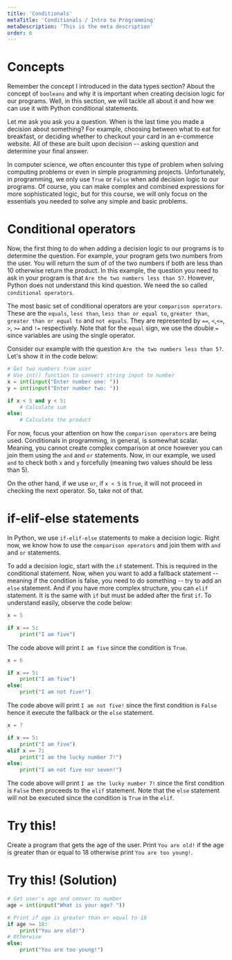 ```yaml
---
title: 'Conditionals'
metaTitle: 'Conditionals / Intro to Programming'
metaDescription: 'This is the meta description'
order: 6
---
```


# Concepts

Remember the concept I introduced in the data types section? About the concept of `booleans` and why it is important when creating decision logic for our programs. Well, in this section, we will tackle all about it and how we can use it with Python conditional statements.

Let me ask you ask you a question. When is the last time you made a decision about something? For example, choosing between what to eat for breakfast, or deciding whether to checkout your card in an e-commerce website. All of these are built upon decision -- asking question and determine your final answer.

In computer science, we often encounter this type of problem when solving computing problems or even in simple programming projects. Unfortunately, in programming, we only use `True` or `False` when add decision logic to our programs. Of course, you can make complex and combined expressions for more sophisticated logic, but for this course, we will only focus on the essentials you needed to solve any simple and basic problems.

# Conditional operators

Now, the first thing to do when adding a decision logic to our programs is to determine the question. For example, your program gets two numbers from the user. You will return the sum of of the two numbers if both are less than 10 otherwise return the product. In this example, the question you need to ask in your program is that `Are the two numbers less than 5?`. However, Python does not understand this kind question. We need the so called `conditional operators`.

The most basic set of conditional operators are your `comparison operators`. These are the `equals`, `less than`, `less than or equal to`, `greater than`, `greater than or equal to` and `not equals`. They are represented by `==`, `<`,`<=`, `>`, `>=` and `!=` respectively. Note that for the `equal` sign, we use the double `=` since variables are using the single operator.

Consider our example with the question `Are the two numbers less than 5?`. Let's show it in the code below:

```python
# Get two numbers from user
# Use int() function to convert string input to number
x = int(input("Enter number one: "))
y = int(input("Enter number two: "))

if x < 5 and y < 5:
    # Calculate sum
else:
    # Calculate the product
```

For now, focus your attention on how the `comparison operators` are being used. Conditionals in programming, in general, is somewhat scalar. Meaning, you cannot create complex comparison at once however you can join them using the `and` and `or` statements. Now, in our example, we used `and` to check both `x` and `y` forcefully (meaning two values should be less than 5).

On the other hand, if we use `or`, if `x < 5` is `True`, it will not proceed in checking the next operator. So, take not of that.

# if-elif-else statements

In Python, we use `if-elif-else` statements to make a decision logic. Right now, we know how to use the `comparison operators` and join them with `and` and `or` statements.

To add a decision logic, start with the `if` statement. This is required in the conditional statement. Now, when you want to add a fallback statement -- meaning if the condition is false, you need to do something -- try to add an `else` statement. And if you have more complex structure, you can `elif` statement. It is the same with `if` but must be added after the first `if`. To understand easily, observe the code below:

```python
x = 5

if x == 5:
    print("I am five")
```

The code above will print `I am five` since the condition is `True`.

```python
x = 6

if x == 5:
    print("I am five")
else:
    print("I am not five!")
```

The code above will print `I am not five!` since the first condition is `False` hence it execute the fallback or the `else` statement.

```python
x = 7

if x == 5:
    print("I am five")
elif x == 7:
    print("I am the lucky number 7!")
else:
    print("I am not five nor seven!")
```

The code above will print `I am the lucky number 7!` since the first condition is `False` then proceeds to the `elif` statement. Note that the `else` statement will not be executed since the condition is `True` in the `elif`.

# Try this!

Create a program that gets the age of the user. Print `You are old!` if the age is greater than or equal to 18 otherwise print `You are too young!`.

# Try this! (Solution)

```python
# Get user's age and conver to number
age = int(input("What is your age? "))

# Print if age is greater than or equal to 18
if age >= 18:
    print("You are old!")
# Otherwise
else:
    print("You are too young!")
```
